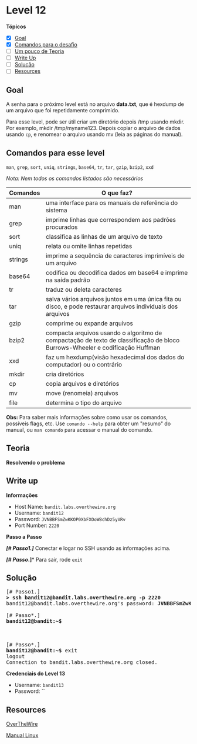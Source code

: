 # Level 12
**Tópicos**

- [X] [Goal](#goal)
- [X] [Comandos para o desafio](#comandos-para-esse-level)
- [ ] [Um pouco de Teoria](#teoria)
- [ ] [Write Up](#write-up)
- [ ] [Solução](#solução)
- [ ] [Resources](#resources)

## Goal
A senha para o próximo level está no arquivo **data.txt**, que é hexdump de um arquivo que foi repetidamente comprimido. 

Para esse level, pode ser útil criar um diretório depois /tmp usando mkdir. Por exemplo, mkdir /tmp/myname123. Depois copiar o arquivo de dados usando `cp`, e renomear o arquivo usando mv (leia as páginas do manual).

## Comandos para esse level
`man`, `grep`, `sort`, `uniq`, `strings`, `base64`, `tr`, `tar`, `gzip`, `bzip2`, `xxd`

*Nota: Nem todos os comandos listados são necessários*

 Comandos |                             O que faz?
 ---------|--------
 man      |uma interface para os manuais de referência do sistema
 grep     |imprime linhas que correspondem aos padrões procurados
 sort     |classifica as linhas de um arquivo de texto
 uniq     |relata ou omite linhas repetidas
 strings  |imprime a sequência de caracteres imprimíveis de um arquivo
 base64   |codifica ou decodifica dados em base64 e imprime na saída padrão
 tr       |traduz ou deleta caracteres
 tar      |salva vários arquivos juntos em uma única fita ou disco, e pode restaurar arquivos individuais dos arquivos 
 gzip     |comprime ou expande arquivos
 bzip2    |compacta arquivos usando o algoritmo de compactação de texto de classificação de bloco Burrows-Wheeler e codificação Huffman
 xxd      |faz um hexdump(visão hexadecimal dos dados do computador) ou o contrário
 mkdir    |cria diretórios
 cp       |copia arquivos e diretórios
 mv       |move (renomeia) arquivos
 file     |determina o tipo do arquivo
 
 **Obs:** Para saber mais informações sobre como usar os comandos, possíveis flags, etc. Use `comando --help` para obter um "resumo" do manual, ou `man comando` para acessar o manual do comando.

## Teoria
**Resolvendo o problema**


## Write up
**Informações**
- Host Name: `bandit.labs.overthewire.org`
-  Username: `bandit12`
- Password: `JVNBBFSmZwKKOP0XbFXOoW8chDz5yVRv`
- Port Number: `2220`

**Passo a Passo**

***[# Passo1.]*** Conectar e logar no SSH usando as informações acima.

***[# Passo*.]*** Para sair, rode `exit`

## Solução
<pre>
[# Passo1.] 
<b>> ssh bandit12@bandit.labs.overthewire.org -p 2220</b>
bandit12@bandit.labs.overthewire.org's password: <b>JVNBBFSmZwKKOP0XbFXOoW8chDz5yVRv</b>

[# Passo*.] 
<b>bandit12@bandit:~$</b> 



[# Passo*.] 
<b>bandit12@bandit:~$</b> exit
logout                                                             
Connection to bandit.labs.overthewire.org closed.
</pre>

**Credenciais do Level 13**
- Username: `bandit13`
- Password: ``

## Resources
[OverTheWire](https://overthewire.org/wargames/bandit/bandit13.html)

[Manual Linux](https://man7.org/linux/man-pages/index.html)

